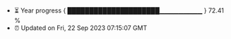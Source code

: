 - ⏳ Year progress { █████████████████████▁▁▁▁▁▁▁▁▁ } 72.41 %
- ⏰ Updated on Fri, 22 Sep 2023 07:15:07 GMT

